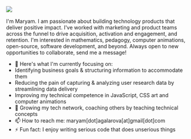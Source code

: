 ### <a><img src="https://dump.cy.md/6c736bfd11ded8cdc5e2bda009a6694a/colortext.svg"/></a>

   I'm Maryam. I am passionate about building technology products that deliver positive impact. I've worked with marketing and product teams across the funnel to drive acquisition, activation and engagement, and retention.
   I'm interested in mathematics, pedagogy, computer animations, open-source, software development, and beyond. Always open to new opportunities to collaborate, send me a message! 
- 🔭 Here's what I'm currently focusing on:
- Identifying business goals & structuring information to accommodate them
- Reducing the pain of capturing & analyzing user research data by streamlining data delivery
- Improving my technical competence in JavaScript, CSS art and computer animations
- 🌱 Growing my tech network, coaching others by teaching technical concepts
- 📫 How to reach me: maryam[dot]agalarova[at]gmail[dot]com
- ⚡ Fun fact: I enjoy writing serious code that does unserious things
